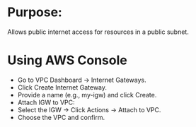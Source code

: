 # Purpose:
Allows public internet access for resources in a public subnet.

# Using AWS Console
- Go to VPC Dashboard → Internet Gateways.
- Click Create Internet Gateway.
- Provide a name (e.g., my-igw) and click Create.
- Attach IGW to VPC:
- Select the IGW → Click Actions → Attach to VPC.
- Choose the VPC and confirm.